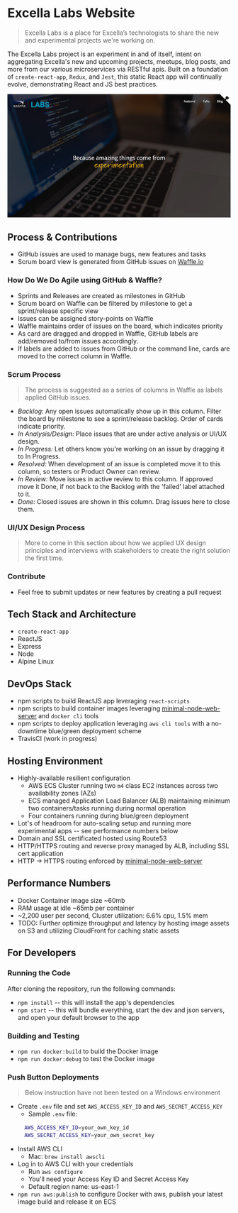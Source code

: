 # Excella Labs Website
> Excella Labs is a place for Excella’s technologists to share the new and experimental projects we're working on.

The Excella Labs project is an experiment in and of itself, intent on aggregating Excella's new and upcoming projects, meetups, blog posts, and more
from our various microservices via RESTful apis. Built on a foundation of `create-react-app`, `Redux`, and `Jest`, this static React app will continually
evolve, demonstrating React and JS best practices.

![Excella Labs Website](./ExcellaLabsBanner.jpg)

## Process & Contributions
- GitHub issues are used to manage bugs, new features and tasks
- Scrum board view is generated from GitHub issues on [Waffle.io](https://waffle.io/excellalabs/labs-website)
### How Do We Do Agile using GitHub & Waffle?
- Sprints and Releases are created as milestones in GitHub
- Scrum board on Waffle can be filtered by milestone to get a sprint/release specific view
- Issues can be assigned story-points on Waffle
- Waffle maintains order of issues on the board, which indicates priority
- As card are dragged and dropped in Waffle, GitHub labels are add/removed to/from issues accordingly.
- If labels are added to issues from GitHub or the command line, cards are moved to the correct column in Waffle.

### Scrum Process
> The process is suggested as a series of columns in Waffle as labels applied GitHub issues.
- *Backlog:* Any open issues automatically show up in this column. Filter the board by milestone to see a sprint/release backlog. Order of cards indicate priority.
- *In Analysis/Design:* Place issues that are under active analysis or UI/UX design.
- *In Progress:* Let others know you're working on an issue by dragging it to In Progress.
- *Resolved:* When development of an issue is completed move it to this column, so testers or Product Owner can review.
- *In Review:* Move issues in active review to this column. If approved move it Done, if not back to the Backlog with the 'failed' label attached to it.
- *Done:* Closed issues are shown in this column. Drag issues here to close them.
### UI/UX Design Process
> More to come in this section about how we applied UX design principles and interviews with stakeholders to create the right solution the first time.
### Contribute
- Feel free to submit updates or new features by creating a pull request

## Tech Stack and Architecture
- `create-react-app`
- ReactJS
- Express
- Node
- Alpine Linux

## DevOps Stack
- npm scripts to build ReactJS app leveraging `react-scripts`
- npm scripts to build container images leveraging [minimal-node-web-server](https://hub.docker.com/r/duluca/minimal-node-web-server/) and `docker cli` tools
- npm scripts to deploy application leveraging `aws cli tools` with a no-downtime blue/green deployment scheme
- TravisCI (work in progress)

## Hosting Environment
- Highly-available resilient configuration
  - AWS ECS Cluster running two `m4` class EC2 instances across two availability zones (AZs)
  - ECS managed Application Load Balancer (ALB) maintaining minimum two containers/tasks running during normal operation
  - Four containers running during blue/green deployment
- Lot's of headroom for auto-scaling setup and running more experimental apps -- see performance numbers below
- Domain and SSL certificated hosted using Route53
- HTTP/HTTPS routing and reverse proxy managed by ALB, including SSL cert application
- HTTP -> HTTPS routing enforced by [minimal-node-web-server](https://hub.docker.com/r/duluca/minimal-node-web-server/)

## Performance Numbers
- Docker Container image size ~60mb
- RAM usage at idle ~65mb per container
- ~2,200 user per second, Cluster utilization: 6.6% cpu, 1.5% mem
- TODO: Further optimize throughput and latency by hosting image assets on S3 and utilizing CloudFront for caching static assets

## For Developers
### Running the Code
After cloning the repository, run the following commands:
* `npm install` -- this will install the app's dependencies
* `npm start` -- this will bundle everything, start the dev and json servers, and open your default browser to the app

### Building and Testing
* `npm run docker:build` to build the Docker image
* `npm run docker:debug` to test the Docker image

### Push Button Deployments
> Below instruction have not been tested on a Windows environment
* Create `.env` file and set `AWS_ACCESS_KEY_ID` and `AWS_SECRET_ACCESS_KEY`
  * Sample `.env` file:
  ```Bash
    AWS_ACCESS_KEY_ID=your_own_key_id
    AWS_SECRET_ACCESS_KEY=your_own_secret_key
  ```
* Install AWS CLI
  * Mac: `brew install awscli`
* Log in to AWS CLI with your credentials
  * Run `aws configure`
  * You'll need your Access Key ID and Secret Access Key
  * Default region name: us-east-1
* `npm run aws:publish` to configure Docker with aws, publish your latest image build and release it on ECS
